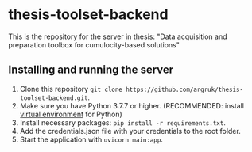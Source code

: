﻿# thesis-toolset-backend

This is the repository for the server in thesis: "Data acquisition and preparation toolbox
for cumulocity-based solutions"

## Installing and running the server

1. Clone this repository `git clone https://github.com/argruk/thesis-toolset-backend.git`.
2. Make sure you have Python 3.7.7 or higher. (RECOMMENDED: install [virtual environment](https://packaging.python.org/en/latest/guides/installing-using-pip-and-virtual-environments/) for Python)
3. Install necessary packages: `pip install -r requirements.txt`.
4. Add the credentials.json file with your credentials to the root folder.
6. Start the application with `uvicorn main:app`.
